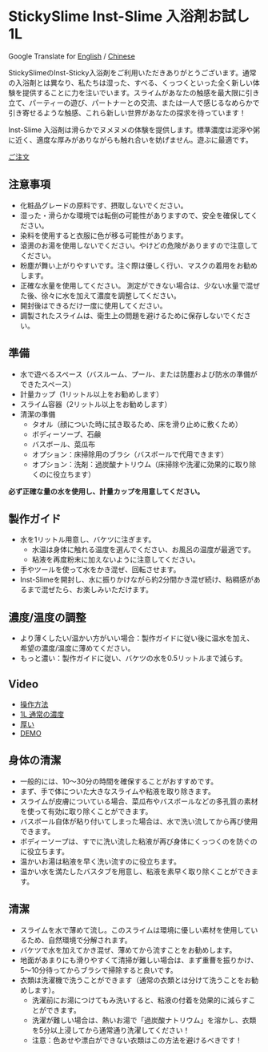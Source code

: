 StickySlime Inst-Slime 入浴剤お試し 1L
===
Google Translate for [English](https://raw-githubusercontent-com.translate.goog/mizunogin/testing/master/prod_inst_slime1.md?_x_tr_sl=zh-TW&_x_tr_tl=en&_x_tr_hl=zh-TW&_x_tr_pto=wapp) / [Chinese](prod_inst_slime1.md)

StickySlimeのInst-Sticky入浴剤をご利用いただきありがとうございます。通常の入浴剤とは異なり、私たちは湿った、すべる、くっつくといった全く新しい体験を提供することに力を注いでいます。スライムがあなたの触感を最大限に引き立て、パーティーの遊び、パートナーとの交流、または一人で感じるなめらかで引き寄せるような触感、これら新しい世界があなたの探求を待っています！

Inst-Slime 入浴剤は滑らかでヌメヌメの体験を提供します。標準濃度は泥濘や粥に近く、適度な厚みがありながらも触れ合いを妨げません。遊ぶに最適です。

[ご注文](https://forms.gle/35kck9bTKbRLnpZP8)

注意事項 
---
* 化粧品グレードの原料です、摂取しないでください。 
* 湿った・滑らかな環境では転倒の可能性がありますので、安全を確保してください。 
* 染料を使用すると衣服に色が移る可能性があります。 
* 滾燙のお湯を使用しないでください。やけどの危険がありますので注意してください。 
* 粉塵が舞い上がりやすいです。注ぐ際は優しく行い、マスクの着用をお勧めします。
* 正確な水量を使用してください。 測定ができない場合は、少ない水量で混ぜた後、徐々に水を加えて濃度を調整してください。 
* 開封後はできるだけ一度に使用してください。
* 調製されたスライムは、衛生上の問題を避けるために保存しないでください。

準備
---
* 水で遊べるスペース（バスルーム、プール、または防塵および防水の準備ができたスペース） 
* 計量カップ（1リットル以上をお勧めします） 
* スライム容器（2リットル以上をお勧めします） 
* 清潔の準備 
  * タオル（顔についた時に拭き取るため、床を滑り止めに敷くため） 
  * ボディーソープ、石鹸 
  * バスボール、菜瓜布
  * オプション：床掃除用のブラシ（バスボールで代用できます） 
  * オプション：洗剤：過炭酸ナトリウム（床掃除や洗濯に効果的に取り除くのに役立ちます）

**必ず正確な量の水を使用し、計量カップを用意してください。**

製作ガイド
---
* 水を1リットル用意し、バケツに注ぎます。
  * 水温は身体に触れる温度を選んでください、お風呂の温度が最適です。
  * 粘液を再度粉末に加えないように注意してください。
* 手やツールを使って水をかき混ぜ、回転させます。
* Inst-Slimeを開封し、水に振りかけながら約2分間かき混ぜ続け、粘稠感があるまで混ぜたら、お楽しみいただけます。

濃度/温度の調整
---
* より薄くしたい/温かい方がいい場合：製作ガイドに従い後に温水を加え、希望の濃度/温度に薄めてください。
* もっと濃い：製作ガイドに従い、バケツの水を0.5リットルまで減らす。

Video
---
* [操作方法](https://youtu.be/iKenvCKG3Pg)
* [1L 通常の濃度](https://www.youtube.com/watch?v=JXgWYTWutvk)
* [厚い](https://www.youtube.com/watch?v=bMyQbJ87R_g)
* [DEMO](https://www.youtube.com/watch?v=EV84TQo9vKY)

身体の清潔
---
* 一般的には、10〜30分の時間を確保することがおすすめです。 
* まず、手で体についた大きなスライムや粘液を取り除きます。
* スライムが皮膚についている場合、菜瓜布やバスボールなどの多孔質の素材を使って有効に取り除くことができます。 
* バスボール自体が粘り付いてしまった場合は、水で洗い流してから再び使用できます。 
* ボディーソープは、すでに洗い流した粘液が再び身体にくっつくのを防ぐのに役立ちます。 
* 温かいお湯は粘液を早く洗い流すのに役立ちます。 
* 温かい水を満たしたバスタブを用意し、粘液を素早く取り除くことができます。

清潔
---
* スライムを水で薄めて流し。このスライムは環境に優しい素材を使用しているため、自然環境で分解されます。 
* バケツで水を加えてかき混ぜ、薄めてから流すことをお勧めします。 
* 地面があまりにも滑りやすくて清掃が難しい場合は、まず重曹を振りかけ、5〜10分待ってからブラシで掃除すると良いです。 
* 衣類は洗濯機で洗うことができます（通常の衣類とは分けて洗うことをお勧めします）。 
  * 洗濯前にお湯につけてもみ洗いすると、粘液の付着を効果的に減らすことができます。 
  * 洗濯が難しい場合は、熱いお湯で「過炭酸ナトリウム」を溶かし、衣類を5分以上浸してから通常通り洗濯してください！  
  * 注意：色あせや漂白ができない衣類はこの方法を避けるべきです！